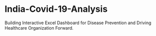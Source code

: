 # India-Covid-19-Analysis
Building Interactive Excel Dashboard for Disease Prevention and Driving Healthcare Organization Forward.
